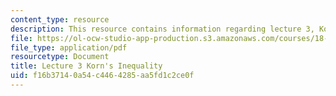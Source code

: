 ```yaml
---
content_type: resource
description: This resource contains information regarding lecture 3, Korn's inequality.
file: https://ol-ocw-studio-app-production.s3.amazonaws.com/courses/18-156-differential-analysis-ii-partial-differential-equations-and-fourier-analysis-spring-2016/f16b37140a54c4464285aa5fd1c2ce0f_MIT18_156S16_Lec3.pdf
file_type: application/pdf
resourcetype: Document
title: Lecture 3 Korn's Inequality
uid: f16b3714-0a54-c446-4285-aa5fd1c2ce0f
---
```

